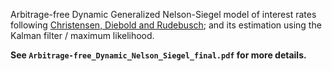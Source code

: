 Arbitrage-free Dynamic Generalized Nelson-Siegel model of interest rates following [Christensen, Diebold and Rudebusch](https://www.nber.org/papers/w14463); and its estimation using the Kalman filter / maximum likelihood.

**See `Arbitrage-free_Dynamic_Nelson_Siegel_final.pdf` for more details.**
